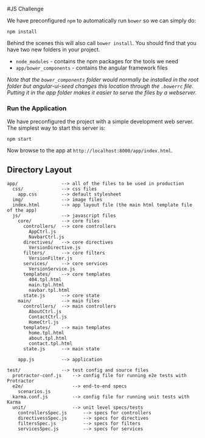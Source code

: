 #JS Challenge

We have preconfigured `npm` to automatically run `bower` so we can simply do:

```
npm install
```

Behind the scenes this will also call `bower install`.  You should find that you have two new
folders in your project.

* `node_modules` - contains the npm packages for the tools we need
* `app/bower_components` - contains the angular framework files

*Note that the `bower_components` folder would normally be installed in the root folder but
angular-ui-seed changes this location through the `.bowerrc` file.  Putting it in the app folder makes
it easier to serve the files by a webserver.*

### Run the Application

We have preconfigured the project with a simple development web server.  The simplest way to start
this server is:

```
npm start
```

Now browse to the app at `http://localhost:8000/app/index.html`.



## Directory Layout

    app/                --> all of the files to be used in production
      css/              --> css files
        app.css         --> default stylesheet
      img/              --> image files
      index.html        --> app layout file (the main html template file of the app)
      js/               --> javascript files
        core/           --> core files
          controllers/  --> core controllers
            AppCtrl.js
            NavbarCtrl.js
          directives/   --> core directives
            VersionDirective.js
          filters/      --> core filters
            VersionFilter.js
          services/     --> core services
            VersionService.js
          templates/    --> core templates
            404.tpl.html
            main.tpl.html
            navbar.tpl.html
          state.js      --> core state
        main/           --> main files
          controllers/  --> main controllers
            AboutCtrl.js
            ContactCtrl.js
            HomeCtrl.js
          templates/    --> main templates
            home.tpl.html
            about.tpl.html
            contact.tpl.html
          state.js      --> main state

        app.js          --> application

    test/               --> test config and source files
      protractor-conf.js    --> config file for running e2e tests with Protractor
      e2e/                  --> end-to-end specs
        scenarios.js
      karma.conf.js         --> config file for running unit tests with Karma
      unit/                 --> unit level specs/tests
        controllersSpec.js      --> specs for controllers
        directivessSpec.js      --> specs for directives
        filtersSpec.js          --> specs for filters
        servicesSpec.js         --> specs for services



